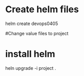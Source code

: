 # Create helm files

helm create devops0405

#Change value files to project
# install helm

heln upgrade -i project .


